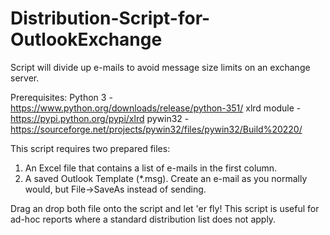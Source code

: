 # Distribution-Script-for-OutlookExchange
Script will divide up e-mails to avoid message size limits on an exchange server.

Prerequisites:
Python 3      - https://www.python.org/downloads/release/python-351/
xlrd module   -  https://pypi.python.org/pypi/xlrd
pywin32       - https://sourceforge.net/projects/pywin32/files/pywin32/Build%20220/

This script requires two prepared files: 
  1. An Excel file that contains a list of e-mails in the first column.
  2. A saved Outlook Template (*.msg). Create an e-mail as you normally would, but File->SaveAs instead of sending.
  
Drag an drop both file onto the script and let 'er fly!
This script is useful for ad-hoc reports where a standard distribution list does not apply.
